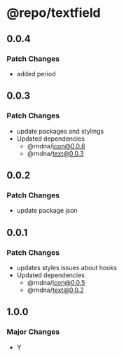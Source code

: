 # @repo/textfield

## 0.0.4

### Patch Changes

- added period

## 0.0.3

### Patch Changes

- update packages and stylings
- Updated dependencies
  - @rndna/icon@0.0.6
  - @rndna/text@0.0.3

## 0.0.2

### Patch Changes

- update package json

## 0.0.1

### Patch Changes

- updates styles issues about hooks
- Updated dependencies
  - @rndna/icon@0.0.5
  - @rndna/text@0.0.2

## 1.0.0

### Major Changes

- Y

